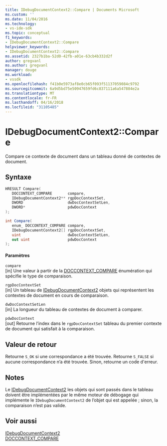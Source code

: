 ```yaml
---
title: IDebugDocumentContext2::Compare | Documents Microsoft
ms.custom: ''
ms.date: 11/04/2016
ms.technology:
- vs-ide-sdk
ms.topic: conceptual
f1_keywords:
- IDebugDocumentContext2::Compare
helpviewer_keywords:
- IDebugDocumentContext2::Compare
ms.assetid: 2327b1ba-52d0-42fb-a01e-63cb4b332d2f
author: gregvanl
ms.author: gregvanl
manager: douge
ms.workload:
- vssdk
ms.openlocfilehash: f41b0e5973af8e0cb65f093f51137059084c9792
ms.sourcegitcommit: 6a9d5bd75e50947659fd6c837111a6a547884e2a
ms.translationtype: MT
ms.contentlocale: fr-FR
ms.lasthandoff: 04/16/2018
ms.locfileid: "31105485"
---
```

# <a name="idebugdocumentcontext2compare"></a>IDebugDocumentContext2::Compare
Compare ce contexte de document dans un tableau donné de contextes de document.  
  
## <a name="syntax"></a>Syntaxe  
  
```cpp  
HRESULT Compare(   
   DOCCONTEXT_COMPARE       compare,  
   IDebugDocumentContext2** rgpDocContextSet,  
   DWORD                    dwDocContextSetLen,  
   DWORD*                   pdwDocContext  
);  
```  
  
```csharp  
int Compare(   
   enum_ DOCCONTEXT_COMPARE compare,  
   IDebugDocumentContext2[] rgpDocContextSet,  
   uint                     dwDocContextSetLen,  
   out uint                 pdwDocContext  
);  
```  
  
#### <a name="parameters"></a>Paramètres  
 `compare`  
 [in] Une valeur à partir de la [DOCCONTEXT_COMPARE](../../../extensibility/debugger/reference/doccontext-compare.md) énumération qui spécifie le type de comparaison.  
  
 `rgpDocContextSet`  
 [in] Un tableau de [IDebugDocumentContext2](../../../extensibility/debugger/reference/idebugdocumentcontext2.md) objets qui représentent les contextes de document en cours de comparaison.  
  
 `dwDocContextSetLen`  
 [in] La longueur du tableau de contextes de document à comparer.  
  
 `pdwDocContext`  
 [out] Retourne l’index dans le `rgpDocContextSet` tableau du premier contexte de document qui satisfait à la comparaison.  
  
## <a name="return-value"></a>Valeur de retour  
 Retourne `S_OK` si une correspondance a été trouvée. Retourne `S_FALSE` si aucune correspondance n’a été trouvée. Sinon, retourne un code d'erreur.  
  
## <a name="remarks"></a>Notes  
 Le [IDebugDocumentContext2](../../../extensibility/debugger/reference/idebugdocumentcontext2.md) les objets qui sont passés dans le tableau doivent être implémentées par le même moteur de débogage qui implémente le `IDebugDocumentContext2` de l’objet qui est appelée ; sinon, la comparaison n’est pas valide.  
  
## <a name="see-also"></a>Voir aussi  
 [IDebugDocumentContext2](../../../extensibility/debugger/reference/idebugdocumentcontext2.md)   
 [DOCCONTEXT_COMPARE](../../../extensibility/debugger/reference/doccontext-compare.md)